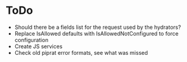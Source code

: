 ToDo
====

- Should there be a fields list for the request used by the hydrators?
- Replace IsAllowed defaults 
  with IsAllowedNotConfigured to force configuration
- Create JS services
- Check old piprat error formats, see what was missed
